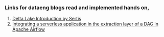 ### Links for dataeng blogs read and implemented hands on,
1. [Delta Lake Introduction by Sertis](https://sertiscorp.medium.com/databricks-delta-lake-a-friendly-intro-9c3ff627e9f8)
2. [Integrating a serverless application in the extraction layer of a DAG in Apache Airflow](https://medium.com/@fmonteiro.alex/bc666f33cf07)

